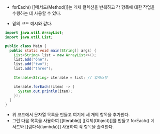 - forEach() [[메서드(Method)]]는 개체 컬렉션을 반복하고 각 항목에 대한 작업을 수행하는 데 사용할 수 있다.


- 밑의 코드 예시와 같다.

```java
import java.util.ArrayList;
import java.util.List;

public class Main {
  public static void main(String[] args) {
    List<String> list = new ArrayList<>();
    list.add("one");
    list.add("two");
    list.add("three");
    
    Iterable<String> iterable = list; // 업캐스팅
    
    iterable.forEach((item) -> {
      System.out.println(item);
    });
  }
}
```

- 위 코드에서 문자열 목록을 만들고 여기에 세 개의 항목을 추가한다. 
- 그런 다음 목록을 사용하여 [[Iterable]] [[객체(Object)]]를 만들고 forEach() 메서드와 [[람다식(lambda)]] 사용하여 각 항목을 출력한다.
